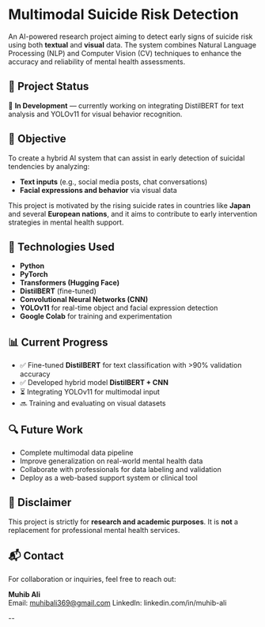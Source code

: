# Multimodal Suicide Risk Detection

An AI-powered research project aiming to detect early signs of suicide risk using both **textual** and **visual** data. The system combines Natural Language Processing (NLP) and Computer Vision (CV) techniques to enhance the accuracy and reliability of mental health assessments.

## 🚀 Project Status

🔧 **In Development** — currently working on integrating DistilBERT for text analysis and YOLOv11 for visual behavior recognition.

## 🎯 Objective

To create a hybrid AI system that can assist in early detection of suicidal tendencies by analyzing:
- **Text inputs** (e.g., social media posts, chat conversations)
- **Facial expressions and behavior** via visual data

This project is motivated by the rising suicide rates in countries like **Japan** and several **European nations**, and it aims to contribute to early intervention strategies in mental health support.

## 🧠 Technologies Used

- **Python**  
- **PyTorch**  
- **Transformers (Hugging Face)**  
- **DistilBERT** (fine-tuned)  
- **Convolutional Neural Networks (CNN)**  
- **YOLOv11** for real-time object and facial expression detection  
- **Google Colab** for training and experimentation

## 📊 Current Progress

- ✅ Fine-tuned **DistilBERT** for text classification with >90% validation accuracy  
- ✅ Developed hybrid model **DistilBERT + CNN**  
- ⏳ Integrating YOLOv11 for multimodal input  
- 🔜 Training and evaluating on visual datasets

## 🔍 Future Work

- Complete multimodal data pipeline  
- Improve generalization on real-world mental health data  
- Collaborate with professionals for data labeling and validation  
- Deploy as a web-based support system or clinical tool

## 📌 Disclaimer

This project is strictly for **research and academic purposes**. It is **not** a replacement for professional mental health services.

## 📬 Contact

For collaboration or inquiries, feel free to reach out:

**Muhib Ali**  
Email: muhibali369@gmail.com
LinkedIn: linkedin.com/in/muhib-ali 

--
